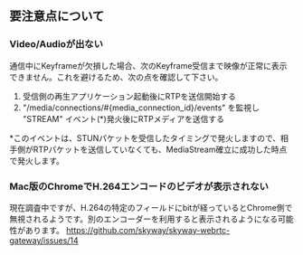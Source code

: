 ## 要注意点について

### Video/Audioが出ない

通信中にKeyframeが欠損した場合、次のKeyframe受信まで映像が正常に表示できません。これを避けるため、次の点を確認して下さい。

1. 受信側の再生アプリケーション起動後にRTPを送信開始する
2. "/media/connections/#{media_connection_id}/events" を監視し "STREAM" イベント(*)発火後にRTPメディアを送信する

*このイベントは、STUNパケットを受信したタイミングで発火しますので、相手側がRTPパケットを送信していなくても、MediaStream確立に成功した時点で発火します。

### Mac版のChromeでH.264エンコードのビデオが表示されない

現在調査中ですが、H.264の特定のフィールドにbitが経っているとChrome側で無視されるようです。別のエンコーダーを利用すると表示されるようになる可能性があります。
https://github.com/skyway/skyway-webrtc-gateway/issues/14

